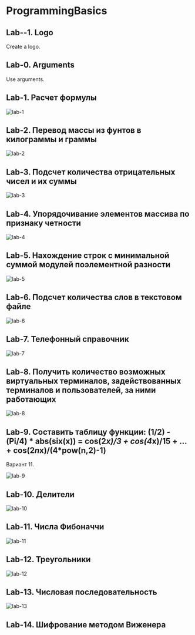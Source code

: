 # ProgrammingBasics

## Lab--1. Logo

Create a logo.

## Lab-0. Arguments

Use arguments.

## Lab-1. Расчет формулы

![lab-1](/picts/Lab-1.jpg?raw=true)

## Lab-2. Перевод массы из фунтов в килограммы и граммы

![lab-2](/picts/Lab-2.jpg?raw=true)

## Lab-3. Подсчет количества отрицательных чисел и их суммы

![lab-3](/picts/Lab-3.jpg?raw=true)

## Lab-4. Упорядочивание элементов массива по признаку четности

![lab-4](/picts/Lab-4.jpg?raw=true)

## Lab-5. Нахождение строк с минимальной суммой модулей поэлементной разности

![lab-5](/picts/Lab-5.jpg?raw=true)

## Lab-6. Подсчет количества слов в текстовом файле

![lab-6](/picts/Lab-6.jpg?raw=true)

## Lab-7. Телефонный справочник

![lab-7](/picts/Lab-7.jpg?raw=true)

## Lab-8. Получить количество возможных виртуальных терминалов, задействованных терминалов и пользователей, за ними работающих

![lab-8](/picts/Lab-8.jpg?raw=true)

## Lab-9. Составить таблицу функции: (1/2) - (Pi/4) * abs(six(x)) = cos(2*x)/3 + cos(4*x)/15 + ... + cos(2*n*x)/(4*pow(n,2)-1)

Вариант 11.

![lab-9](/picts/Lab-9.jpg?raw=true)

## Lab-10. Делители

![lab-10](/picts/Lab-10.jpg?raw=true)

## Lab-11. Числа Фибоначчи

![lab-11](/picts/Lab-11.jpg?raw=true)

## Lab-12. Треугольники

![lab-12](/picts/Lab-12.jpg?raw=true)

## Lab-13. Числовая последовательность

![lab-13](/picts/Lab-13.jpg?raw=true)

## Lab-14. Шифрование методом Виженера

